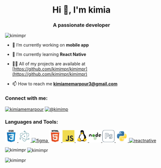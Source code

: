 <h1 align="center">Hi 👋, I'm kimia</h1>
<h3 align="center">A passionate developer</h3>

<p align="left"> <img src="https://komarev.com/ghpvc/?username=kimimpr&label=Profile%20views&color=0e75b6&style=flat" alt="kimimpr" /> </p>

- 🔭 I’m currently working on **mobile app**

- 🌱 I’m currently learning **React Native**

- 👨‍💻 All of my projects are available at [https://github.com/kimimpr/kimimpr](https://github.com/kimimpr/kimimpr)

- 📫 How to reach me **kimiamemarpour3@gmail.com**

<h3 align="left">Connect with me:</h3>
<p align="left">
<a href="https://linkedin.com/in/kimiamemarpour" target="blank"><img align="center" src="https://raw.githubusercontent.com/rahuldkjain/github-profile-readme-generator/master/src/images/icons/Social/linked-in-alt.svg" alt="kimiamemarpour" height="30" width="40" /></a>
<a href="https://medium.com/@kimimp" target="blank"><img align="center" src="https://raw.githubusercontent.com/rahuldkjain/github-profile-readme-generator/master/src/images/icons/Social/medium.svg" alt="@kimimp" height="30" width="40" /></a>
</p>

<h3 align="left">Languages and Tools:</h3>
<p align="left"> <a href="https://www.w3schools.com/css/" target="_blank" rel="noreferrer"> <img src="https://raw.githubusercontent.com/devicons/devicon/master/icons/css3/css3-original-wordmark.svg" alt="css3" width="40" height="40"/> </a> <a href="https://www.electronjs.org" target="_blank" rel="noreferrer"> <img src="https://raw.githubusercontent.com/devicons/devicon/master/icons/electron/electron-original.svg" alt="electron" width="40" height="40"/> </a> <a href="https://www.figma.com/" target="_blank" rel="noreferrer"> <img src="https://www.vectorlogo.zone/logos/figma/figma-icon.svg" alt="figma" width="40" height="40"/> </a> <a href="https://www.w3.org/html/" target="_blank" rel="noreferrer"> <img src="https://raw.githubusercontent.com/devicons/devicon/master/icons/html5/html5-original-wordmark.svg" alt="html5" width="40" height="40"/> </a> <a href="https://developer.mozilla.org/en-US/docs/Web/JavaScript" target="_blank" rel="noreferrer"> <img src="https://raw.githubusercontent.com/devicons/devicon/master/icons/javascript/javascript-original.svg" alt="javascript" width="40" height="40"/> </a> <a href="https://www.linux.org/" target="_blank" rel="noreferrer"> <img src="https://raw.githubusercontent.com/devicons/devicon/master/icons/linux/linux-original.svg" alt="linux" width="40" height="40"/> </a> <a href="https://nodejs.org" target="_blank" rel="noreferrer"> <img src="https://raw.githubusercontent.com/devicons/devicon/master/icons/nodejs/nodejs-original-wordmark.svg" alt="nodejs" width="40" height="40"/> </a> <a href="https://www.photoshop.com/en" target="_blank" rel="noreferrer"> <img src="https://raw.githubusercontent.com/devicons/devicon/master/icons/photoshop/photoshop-line.svg" alt="photoshop" width="40" height="40"/> </a> <a href="https://www.python.org" target="_blank" rel="noreferrer"> <img src="https://raw.githubusercontent.com/devicons/devicon/master/icons/python/python-original.svg" alt="python" width="40" height="40"/> </a> <a href="https://reactnative.dev/" target="_blank" rel="noreferrer"> <img src="https://reactnative.dev/img/header_logo.svg" alt="reactnative" width="40" height="40"/> </a> </p>

<p><img align="left" src="https://github-readme-stats.vercel.app/api/top-langs?username=kimimpr&show_icons=true&locale=en&layout=compact" alt="kimimpr" /></p>

<p>&nbsp;<img align="center" src="https://github-readme-stats.vercel.app/api?username=kimimpr&show_icons=true&locale=en" alt="kimimpr" /></p>

<p><img align="center" src="https://github-readme-streak-stats.herokuapp.com/?user=kimimpr&" alt="kimimpr" /></p>

